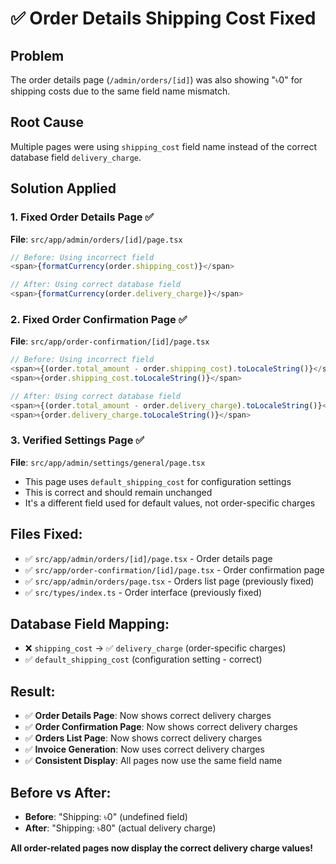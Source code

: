 # ✅ Order Details Shipping Cost Fixed

## Problem
The order details page (`/admin/orders/[id]`) was also showing "৳0" for shipping costs due to the same field name mismatch.

## Root Cause
Multiple pages were using `shipping_cost` field name instead of the correct database field `delivery_charge`.

## Solution Applied

### **1. Fixed Order Details Page** ✅
**File**: `src/app/admin/orders/[id]/page.tsx`
```typescript
// Before: Using incorrect field
<span>{formatCurrency(order.shipping_cost)}</span>

// After: Using correct database field
<span>{formatCurrency(order.delivery_charge)}</span>
```

### **2. Fixed Order Confirmation Page** ✅
**File**: `src/app/order-confirmation/[id]/page.tsx`
```typescript
// Before: Using incorrect field
<span>৳{(order.total_amount - order.shipping_cost).toLocaleString()}</span>
<span>৳{order.shipping_cost.toLocaleString()}</span>

// After: Using correct database field
<span>৳{(order.total_amount - order.delivery_charge).toLocaleString()}</span>
<span>৳{order.delivery_charge.toLocaleString()}</span>
```

### **3. Verified Settings Page** ✅
**File**: `src/app/admin/settings/general/page.tsx`
- This page uses `default_shipping_cost` for configuration settings
- This is correct and should remain unchanged
- It's a different field used for default values, not order-specific charges

## Files Fixed:
- ✅ `src/app/admin/orders/[id]/page.tsx` - Order details page
- ✅ `src/app/order-confirmation/[id]/page.tsx` - Order confirmation page
- ✅ `src/app/admin/orders/page.tsx` - Orders list page (previously fixed)
- ✅ `src/types/index.ts` - Order interface (previously fixed)

## Database Field Mapping:
- ❌ `shipping_cost` → ✅ `delivery_charge` (order-specific charges)
- ✅ `default_shipping_cost` (configuration setting - correct)

## Result:
- ✅ **Order Details Page**: Now shows correct delivery charges
- ✅ **Order Confirmation Page**: Now shows correct delivery charges  
- ✅ **Orders List Page**: Now shows correct delivery charges
- ✅ **Invoice Generation**: Now uses correct delivery charges
- ✅ **Consistent Display**: All pages now use the same field name

## Before vs After:
- **Before**: "Shipping: ৳0" (undefined field)
- **After**: "Shipping: ৳80" (actual delivery charge)

**All order-related pages now display the correct delivery charge values!**
